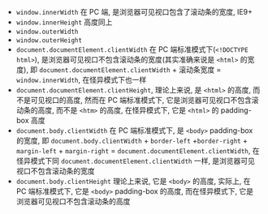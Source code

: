 



* `window.innerWidth` 在 PC 端, 是浏览器可见视口包含了滚动条的宽度, IE9+
* `window.innerHeight` 高度同上
* `window.outerWidth` 
* `window.outerHeight`
* `document.documentElement.clientWidth` 在 PC 端标准模式下(`<!DOCTYPE html>`), 是浏览器可见视口不包含滚动条的宽度(其实准确来说是 `<html>` 的宽度), 即 `document.documentElement.clientWidth` + 滚动条宽度 = `window.innerWidth`, 在怪异模式下也一样
* `document.documentElement.clientHeight`, 理论上来说, 是 `<html>` 的高度, 而不是可见视口的高度, 然而在 PC 端标准模式下, 它是浏览器可见视口不包含滚动条的高度, 而不是 `<htm>` 的高度, 在怪异模式下, 它是 `<html>` 的 padding-box 高度
* `document.body.clientWidth` 在 PC 端标准模式下, 是 `<body>` padding-box 的宽度, 即 `document.body.clientWidth` + `border-left` +`border-right` + `margin-left` + `margin-right` = `document.documentElement.clientWidth`, 在怪异模式下同 `document.documentElement.clientWidth` 一样, 是浏览器可见视口不包含滚动条的宽度
* `document.body.clientHeight` 理论上来说, 它是 `<body>` 的高度, 实际上, 在 PC 端标准模式下, 它是 `<body>` padding-box 的高度, 而在怪异模式下, 它是浏览器可见视口不包含滚动条的高度